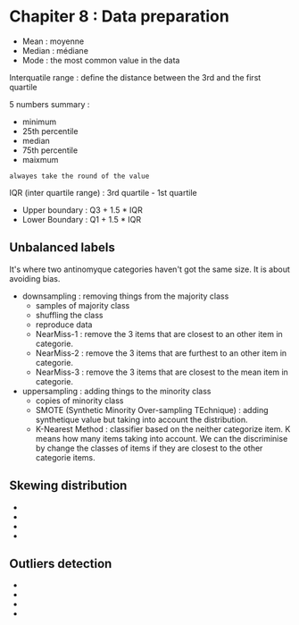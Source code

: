 # Chapiter 8 : Data preparation

- Mean : moyenne
- Median : médiane
- Mode : the most common value in the data 

Interquatile range : define the distance between the 3rd and the first quartile

5 numbers summary :
- minimum
- 25th percentile
- median
- 75th percentile
- maixmum

````
alwayes take the round of the value
````

IQR (inter quartile range) : 3rd quartile - 1st quartile  
- Upper boundary : Q3 + 1.5 * IQR
- Lower Boundary : Q1 + 1.5 * IQR

## Unbalanced labels

It's where two antinomyque categories haven't got the same size. It is about avoiding bias.

- downsampling : removing things from the majority class
    - samples of majority class 
    - shuffling the class
    - reproduce data 
    - NearMiss-1 : remove the 3 items that are closest to an other item in categorie.
    - NearMiss-2 : remove the 3 items that are furthest to an other item in categorie.
    - NearMiss-3 : remove the 3 items that are closest to the mean item in categorie.
- uppersampling : adding things to the minority class
    - copies of minority class
    - SMOTE (Synthetic Minority Over-sampling TEchnique) : adding synthetique value but taking into account the distribution.  
    - K-Nearest Method : classifier based on the neither categorize item. K means how many items taking into account. 
    We can the discriminise by change the classes of items if they are closest to the other categorie items. 


## Skewing distribution

- 
- 
- 
- 

## Outliers detection

- 
- 
- 
- 
